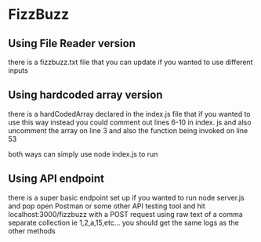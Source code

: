 # FizzBuzz

## Using File Reader version

there is a fizzbuzz.txt file that you can update if you wanted to use different inputs 

## Using hardcoded array version

there is a hardCodedArray declared in the index.js file that if you wanted to use this way instead you could comment out lines 6-10 in index. js and also uncomment the array on line 3 and also the function being invoked on line 53

both ways can simply use node index.js to run

## Using API endpoint

there is a super basic endpoint set up if you wanted to run node server.js and pop open Postman or some other API testing tool and hit localhost:3000/fizzbuzz with a POST request using raw text of a comma separate collection ie 1,2,a,15,etc... you should get the same logs as the other methods